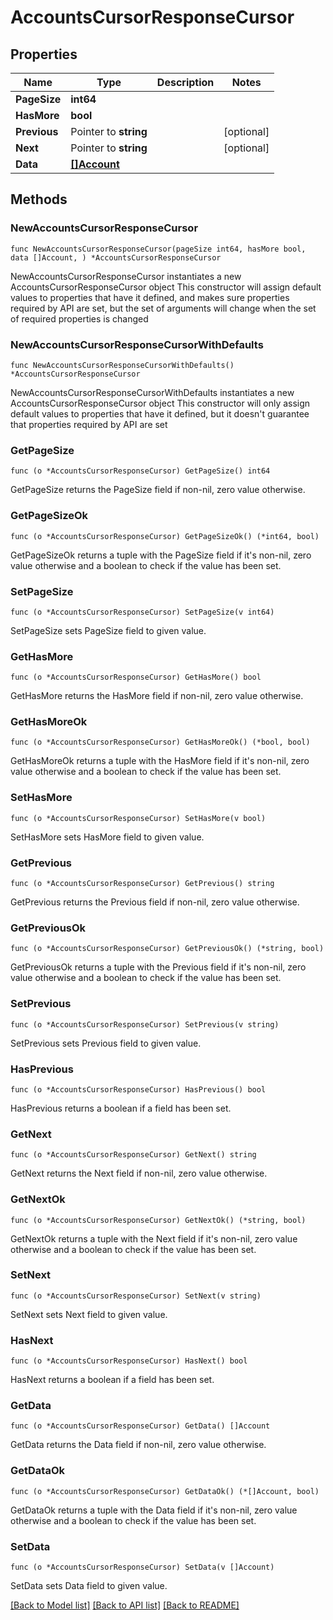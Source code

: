 # AccountsCursorResponseCursor

## Properties

Name | Type | Description | Notes
------------ | ------------- | ------------- | -------------
**PageSize** | **int64** |  | 
**HasMore** | **bool** |  | 
**Previous** | Pointer to **string** |  | [optional] 
**Next** | Pointer to **string** |  | [optional] 
**Data** | [**[]Account**](Account.md) |  | 

## Methods

### NewAccountsCursorResponseCursor

`func NewAccountsCursorResponseCursor(pageSize int64, hasMore bool, data []Account, ) *AccountsCursorResponseCursor`

NewAccountsCursorResponseCursor instantiates a new AccountsCursorResponseCursor object
This constructor will assign default values to properties that have it defined,
and makes sure properties required by API are set, but the set of arguments
will change when the set of required properties is changed

### NewAccountsCursorResponseCursorWithDefaults

`func NewAccountsCursorResponseCursorWithDefaults() *AccountsCursorResponseCursor`

NewAccountsCursorResponseCursorWithDefaults instantiates a new AccountsCursorResponseCursor object
This constructor will only assign default values to properties that have it defined,
but it doesn't guarantee that properties required by API are set

### GetPageSize

`func (o *AccountsCursorResponseCursor) GetPageSize() int64`

GetPageSize returns the PageSize field if non-nil, zero value otherwise.

### GetPageSizeOk

`func (o *AccountsCursorResponseCursor) GetPageSizeOk() (*int64, bool)`

GetPageSizeOk returns a tuple with the PageSize field if it's non-nil, zero value otherwise
and a boolean to check if the value has been set.

### SetPageSize

`func (o *AccountsCursorResponseCursor) SetPageSize(v int64)`

SetPageSize sets PageSize field to given value.


### GetHasMore

`func (o *AccountsCursorResponseCursor) GetHasMore() bool`

GetHasMore returns the HasMore field if non-nil, zero value otherwise.

### GetHasMoreOk

`func (o *AccountsCursorResponseCursor) GetHasMoreOk() (*bool, bool)`

GetHasMoreOk returns a tuple with the HasMore field if it's non-nil, zero value otherwise
and a boolean to check if the value has been set.

### SetHasMore

`func (o *AccountsCursorResponseCursor) SetHasMore(v bool)`

SetHasMore sets HasMore field to given value.


### GetPrevious

`func (o *AccountsCursorResponseCursor) GetPrevious() string`

GetPrevious returns the Previous field if non-nil, zero value otherwise.

### GetPreviousOk

`func (o *AccountsCursorResponseCursor) GetPreviousOk() (*string, bool)`

GetPreviousOk returns a tuple with the Previous field if it's non-nil, zero value otherwise
and a boolean to check if the value has been set.

### SetPrevious

`func (o *AccountsCursorResponseCursor) SetPrevious(v string)`

SetPrevious sets Previous field to given value.

### HasPrevious

`func (o *AccountsCursorResponseCursor) HasPrevious() bool`

HasPrevious returns a boolean if a field has been set.

### GetNext

`func (o *AccountsCursorResponseCursor) GetNext() string`

GetNext returns the Next field if non-nil, zero value otherwise.

### GetNextOk

`func (o *AccountsCursorResponseCursor) GetNextOk() (*string, bool)`

GetNextOk returns a tuple with the Next field if it's non-nil, zero value otherwise
and a boolean to check if the value has been set.

### SetNext

`func (o *AccountsCursorResponseCursor) SetNext(v string)`

SetNext sets Next field to given value.

### HasNext

`func (o *AccountsCursorResponseCursor) HasNext() bool`

HasNext returns a boolean if a field has been set.

### GetData

`func (o *AccountsCursorResponseCursor) GetData() []Account`

GetData returns the Data field if non-nil, zero value otherwise.

### GetDataOk

`func (o *AccountsCursorResponseCursor) GetDataOk() (*[]Account, bool)`

GetDataOk returns a tuple with the Data field if it's non-nil, zero value otherwise
and a boolean to check if the value has been set.

### SetData

`func (o *AccountsCursorResponseCursor) SetData(v []Account)`

SetData sets Data field to given value.



[[Back to Model list]](../README.md#documentation-for-models) [[Back to API list]](../README.md#documentation-for-api-endpoints) [[Back to README]](../README.md)


